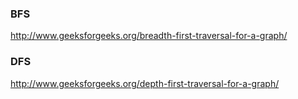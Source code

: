 ### BFS
http://www.geeksforgeeks.org/breadth-first-traversal-for-a-graph/

### DFS
http://www.geeksforgeeks.org/depth-first-traversal-for-a-graph/
